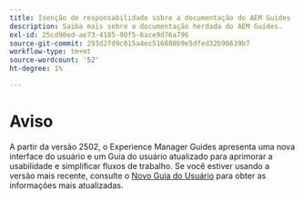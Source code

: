 ```yaml
---
title: Isenção de responsabilidade sobre a documentação do AEM Guides
description: Saiba mais sobre a documentação herdada do AEM Guides.
exl-id: 25cd90ed-ae73-4185-90f5-6ace9d76a796
source-git-commit: 293d2fd9c015a4ec516080b9e5dfed32b96639b7
workflow-type: tm+mt
source-wordcount: '52'
ht-degree: 1%

---
```



# Aviso

A partir da versão 2502, o Experience Manager Guides apresenta uma nova interface do usuário e um Guia do usuário atualizado para aprimorar a usabilidade e simplificar fluxos de trabalho. Se você estiver usando a versão mais recente, consulte o [Novo Guia do Usuário](../product-guide/overview.md) para obter as informações mais atualizadas.

<!-- If you are using a previous version of Experience Manager Guides, the legacy documentation remains available to support your ongoing needs. You can continue to access the [Old User Guide](overview.md) for detailed information on previous UI workflows and features.
-->